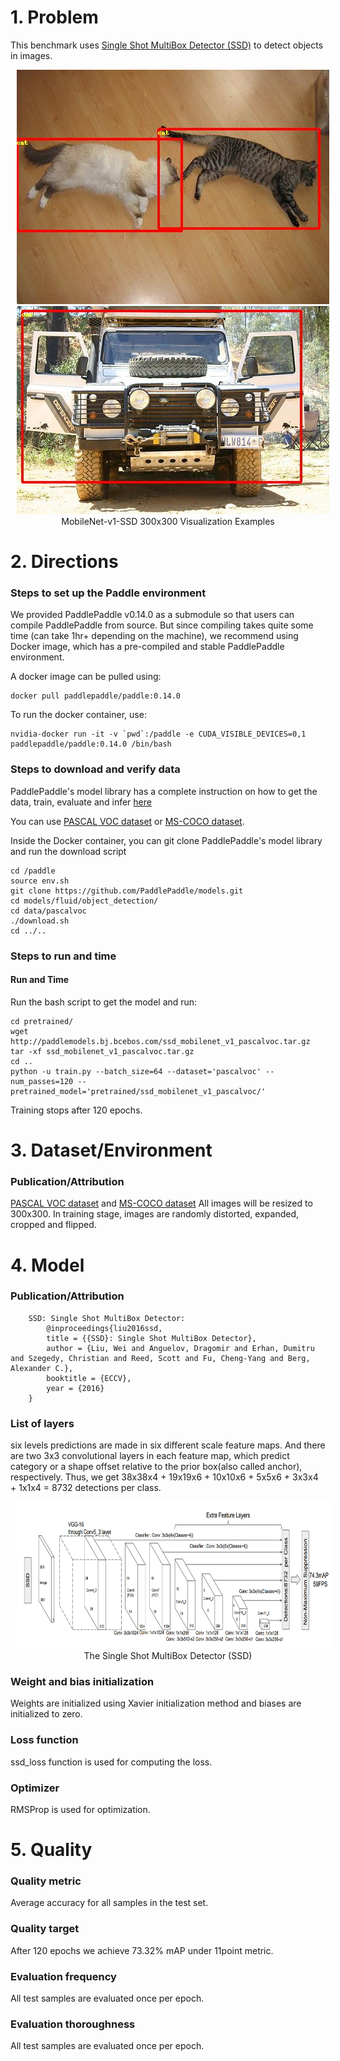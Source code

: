 # 1. Problem
This benchmark uses [Single Shot MultiBox Detector (SSD)](https://arxiv.org/abs/1512.02325) to detect objects in images.


<p align="center">
<img src="assets/000019.jpg" height=375 width=500 hspace='10'/>
<img src="assets/000047.jpg" height=333 width=500 hspace='10'/> <br />
MobileNet-v1-SSD 300x300 Visualization Examples
</p>

# 2. Directions
### Steps to set up the Paddle environment
We provided PaddlePaddle v0.14.0 as a submodule so that users can compile PaddlePaddle from source. But since compiling takes quite some time (can take 1hr+ depending on the machine), we recommend using Docker image, which has a pre-compiled and stable PaddlePaddle environment.

A docker image can be pulled using:
```
docker pull paddlepaddle/paddle:0.14.0
```

To run the docker container, use:
```
nvidia-docker run -it -v `pwd`:/paddle -e CUDA_VISIBLE_DEVICES=0,1 paddlepaddle/paddle:0.14.0 /bin/bash
```

### Steps to download and verify data
PaddlePaddle's model library has a complete instruction on how to get the data, train, evaluate and infer [here](https://github.com/PaddlePaddle/models/blob/develop/fluid/object_detection/README.md)

You can use [PASCAL VOC dataset](http://host.robots.ox.ac.uk/pascal/VOC/) or [MS-COCO dataset](http://cocodataset.org/#download).

Inside the Docker container, you can git clone PaddlePaddle's model library and run the download script
```
cd /paddle
source env.sh
git clone https://github.com/PaddlePaddle/models.git
cd models/fluid/object_detection/
cd data/pascalvoc
./download.sh
cd ../..
```


### Steps to run and time

#### Run and Time

Run the bash script to get the model and run:
```
cd pretrained/
wget http://paddlemodels.bj.bcebos.com/ssd_mobilenet_v1_pascalvoc.tar.gz
tar -xf ssd_mobilenet_v1_pascalvoc.tar.gz
cd ..
python -u train.py --batch_size=64 --dataset='pascalvoc' --num_passes=120 --pretrained_model='pretrained/ssd_mobilenet_v1_pascalvoc/'
```

Training stops after 120 epochs.

# 3. Dataset/Environment
### Publication/Attribution
[PASCAL VOC dataset](http://host.robots.ox.ac.uk/pascal/VOC/) and [MS-COCO dataset](http://cocodataset.org/#download)
All images will be resized to 300x300. In training stage, images are randomly distorted, expanded, cropped and flipped.

# 4. Model
### Publication/Attribution
```
    SSD: Single Shot MultiBox Detector:
        @inproceedings{liu2016ssd,
        title = {{SSD}: Single Shot MultiBox Detector},
        author = {Liu, Wei and Anguelov, Dragomir and Erhan, Dumitru and Szegedy, Christian and Reed, Scott and Fu, Cheng-Yang and Berg, Alexander C.},
        booktitle = {ECCV},
        year = {2016}
    }
```

### List of layers
six levels predictions are made in six different scale feature maps. And there are two 3x3 convolutional layers in each feature map, which predict category or a shape offset relative to the prior box(also called anchor), respectively. Thus, we get 38x38x4 + 19x19x6 + 10x10x6 + 5x5x6 + 3x3x4 + 1x1x4 = 8732 detections per class.
<p align="center">
<img src="assets/SSD_paper_figure.jpg" height=235 width=759 hspace='10'/><br />
The Single Shot MultiBox Detector (SSD)
</p>

### Weight and bias initialization
Weights are initialized using Xavier initialization method and biases are initialized to zero.

### Loss function
ssd_loss function is used for computing the loss.

### Optimizer
RMSProp is used for optimization.

# 5. Quality

### Quality metric
Average accuracy for all samples in the test set.

### Quality target
After 120 epochs we achieve 73.32% mAP under 11point metric.

### Evaluation frequency
All test samples are evaluated once per epoch.
### Evaluation thoroughness
All test samples are evaluated once per epoch.